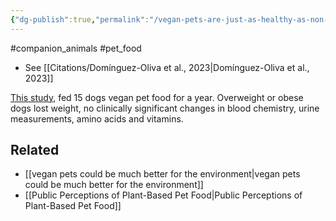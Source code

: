 ```yaml
---
{"dg-publish":true,"permalink":"/vegan-pets-are-just-as-healthy-as-non-vegan-pets/","created":"2024-04-26T08:55:46.000+01:00","updated":"2025-09-29T00:31:55.180+01:00"}
---
```


#companion_animals #pet_food 

- See [[Citations/Domínguez-Oliva et al., 2023\|Domínguez-Oliva et al., 2023]]

[This study](https://stats.nwe.io/x/html?final=aHR0cHM6Ly9kb2kub3JnLzEwLjEzNzEvam91cm5hbC5wb25lLjAyOTg5NDI&sig=fE7Xjd56OfK31vgc1ehF6TXmC2xILDaBjueOVXw9gQ5p4jXwrpuRIgGoGs8LsrDaub9_wlc5wZTEN41EF2_3fg&hit%2Csum=WyI0YWlmM2EiLCI0YWlmM2IiLCI0YWlmM2MiXQ), fed 15 dogs vegan pet food for a year. Overweight or obese dogs lost weight, no clinically significant changes in blood chemistry, urine measurements, amino acids and vitamins.

## Related
- [[vegan pets could be much better for the environment\|vegan pets could be much better for the environment]]
- [[Public Perceptions of Plant-Based Pet Food\|Public Perceptions of Plant-Based Pet Food]]